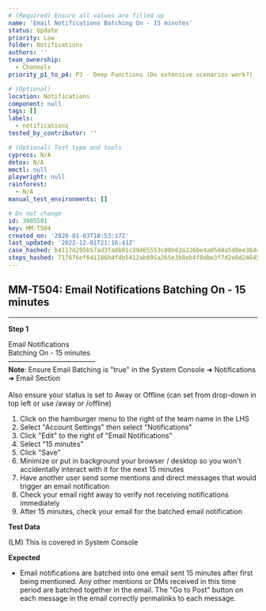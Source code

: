 ```yaml
---
# (Required) Ensure all values are filled up
name: 'Email Notifications Batching On - 15 minutes'
status: Update
priority: Low
folder: Notifications
authors: ''
team_ownership:
  - Channels
priority_p1_to_p4: P3 - Deep Functions (Do extensive scenarios work?)

# (Optional)
location: Notifications
component: null
tags: []
labels:
  - notifications
tested_by_contributor: ''

# (Optional) Test type and tools
cypress: N/A
detox: N/A
mmctl: null
playwright: null
rainforest:
  - N/A
manual_test_environments: []

# Do not change
id: 3905501
key: MM-T504
created_on: '2020-01-03T18:53:17Z'
last_updated: '2022-12-01T21:16:41Z'
case_hashed: b4117d295b57ad3fa8b91c39465553c08b82a226be4a05d4a5d8ee384d15046336fb9e8769b35d919281a68e80691185
steps_hashed: 717676ef641186b4f4b5412ab695a265e3b8eb4f8dbe3f7d2e6d246453e5bf82ba6d6ab467e62740a30b39b04aa4f3eb
---
```


<!-- (Auto-generated) Based on frontmatter's "key" and "name" -->

## MM-T504: Email Notifications Batching On - 15 minutes

---

**Step 1**

Email Notifications\
Batching On - 15 minutes\
–––––––––––––––––––––––––\
**Note**: Ensure Email Batching is "true" in the System Console ➜ Notifications ➜ Email Section\
\
Also ensure your status is set to Away or Offline (can set from drop-down in top left or use /away or /offline)

1. Click on the hamburger menu to the right of the team name in the LHS
2. Select "Account Settings" then select "Notifications"
3. Click "Edit" to the right of "Email Notifications"
4. Select "15 minutes"
5. Click "Save"
6. Minimize or put in background your browser / desktop so you won't accidentally interact with it for the next 15 minutes
7. Have another user send some mentions and direct messages that would trigger an email notification
8. Check your email right away to verify not receiving notifications immediately
9. After 15 minutes, check your email for the batched email notification

**Test Data**

(LM) This is covered in System Console

**Expected**

- Email notifications are batched into one email sent 15 minutes after first being mentioned. Any other mentions or DMs received in this time period are batched together in the email. The "Go to Post" button on each message in the email correctly permalinks to each message.
